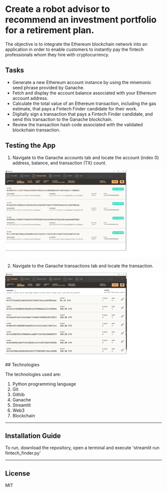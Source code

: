 # Create a robot advisor to recommend an investment portfolio for a retirement plan.
The objective is to integrate the Ethereum blockchain network into an application in order to enable customers to instantly pay the fintech professionals whom they hire with cryptocurrency.

## Tasks
- Generate a new Ethereum account instance by using the mnemonic seed phrase provided by Ganache.
- Fetch and display the account balance associated with your Ethereum account address.
- Calculate the total value of an Ethereum transaction, including the gas estimate, that pays a Fintech Finder candidate for their work.
- Digitally sign a transaction that pays a Fintech Finder candidate, and send this transaction to the Ganache blockchain.
- Review the transaction hash code associated with the validated blockchain transaction.

## Testing the App
 1. Navigate to the Ganache accounts tab and locate the account (index 0) address, balance, and transaction (TX) count.
   
  <img src="Images/transactions.png">

2. Navigate to the Ganache transactions tab and locate the transaction.
 
 <img src="Images/address_balance.png">
## Technologies

The technologies used are:
1. Python programming language
2. Git
3. Githib
4. Ganache
5. Streamlit
6. Web3
7. Blockchain
---

## Installation Guide

To run, download the repository, open a terminal and execute 'streamlit run fintech_finder.py'

---

## License

MIT
